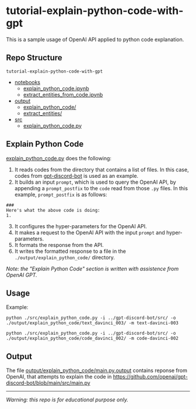 # tutorial-explain-python-code-with-gpt
This is a sample usage of OpenAI API applied to python code explanation.

## Repo Structure
`tutorial-explain-python-code-with-gpt`
- [notebooks](./notebooks/)
    - [explain_python_code.ipynb](./notebooks/explain_python_code.ipynb)
    - [extract_entities_from_code.ipynb](./notebooks/extract_entities_from_code.ipynb)
- [output](./output/)
    - [explain_python_code/](./output/explain_python_code/)
    - [extract_entities/](./output/extract_entities/)
- [src](./src/)
   - [explain_python_code.py](./src/explain_python_code.py)
    
## Explain Python Code

[explain_python_code.py](./src/explain_python_code.py) does the following:

1. It reads codes from the directory that contains a list of files. In this case, codes from [gpt-discord-bot](https://github.com/openai/gpt-discord-bot) is used as an example. 
2. It builds an input `prompt`, which is used to query the OpenAI API, by appending a `prompt_postfix` to the `code` read from those `.py` files. In this example, `prompt_postfix` is as follows:
```
###
Here's what the above code is doing:
1.
```
3. It configures the hyper-parameters for the OpenAI API.
4. It makes a request to the OpenAI API with the input `prompt` and hyper-parameters.
5. It formats the response from the API.
6. It writes the formatted response to a file in the `./output/explain_python_code/` directory.

*Note: the "Explain Python Code" section is written with assistence from OpenAI GPT.*

## Usage
Example: 

`python ./src/explain_python_code.py -i ../gpt-discord-bot/src/ -o ./output/explain_python_code/text_davinci_003/ -m text-davinci-003`

`python ./src/explain_python_code.py -i ../gpt-discord-bot/src/ -o ./output/explain_python_code/code_davinci_002/ -m code-davinci-002`

## Output 
The file [output/explain_python_code/main.py.output](./output/explain_python_code/main.py.output) contains reponse from OpenAI, that attempts to explain the code in https://github.com/openai/gpt-discord-bot/blob/main/src/main.py

---

*Warning: this repo is for educational purpose only.*